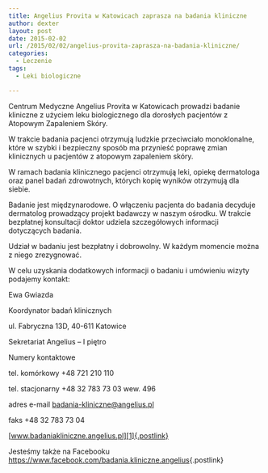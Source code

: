 ```yaml
---
title: Angelius Provita w Katowicach zaprasza na badania kliniczne
author: dexter
layout: post
date: 2015-02-02
url: /2015/02/02/angelius-provita-zaprasza-na-badania-kliniczne/
categories:
  - Leczenie
tags:
  - Leki biologiczne

---
```

Centrum Medyczne Angelius Provita w Katowicach prowadzi badanie kliniczne z użyciem leku biologicznego dla dorosłych pacjentów z Atopowym Zapaleniem Skóry.
  
W trakcie badania pacjenci otrzymują ludzkie przeciwciało monoklonalne, które w szybki i bezpieczny sposób ma przynieść poprawę zmian klinicznych u pacjentów z atopowym zapaleniem skóry.

W ramach badania klinicznego pacjenci otrzymują leki, opiekę dermatologa oraz panel badań zdrowotnych, których kopię wyników otrzymują dla siebie.
  
Badanie jest międzynarodowe. O włączeniu pacjenta do badania decyduje dermatolog prowadzący projekt badawczy w naszym ośrodku. W trakcie bezpłatnej konsultacji doktor udziela szczegółowych informacji dotyczących badania.
  
Udział w badaniu jest bezpłatny i dobrowolny. W każdym momencie można z niego zrezygnować.
  
W celu uzyskania dodatkowych informacji o badaniu i umówieniu wizyty podajemy kontakt:

Ewa Gwiazda
  
Koordynator badań klinicznych
  
ul. Fabryczna 13D, 40-611 Katowice
  
Sekretariat Angelius – I piętro
  
Numery kontaktowe
  
tel. komórkowy +48 721 210 110
  
tel. stacjonarny +48 32 783 73 03 wew. 496
  
adres e-mail <badania-kliniczne@angelius.pl>
  
faks +48 32 783 73 04
  
[www.badaniakliniczne.angelius.pl][1]{.postlink}

Jesteśmy także na Facebooku <https://www.facebook.com/badania.kliniczne.angelius>{.postlink}

 [1]: http://www.badaniakliniczne.angelius.pl